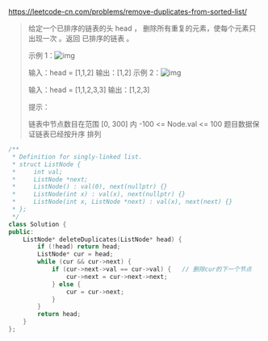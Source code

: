 https://leetcode-cn.com/problems/remove-duplicates-from-sorted-list/

> 给定一个已排序的链表的头 head ， 删除所有重复的元素，使每个元素只出现一次 。返回 已排序的链表 。
>
>  
>
> 示例 1：![img](https://assets.leetcode.com/uploads/2021/01/04/list1.jpg)
>
> 输入：head = [1,1,2]
> 输出：[1,2]
> 示例 2：![img](https://assets.leetcode.com/uploads/2021/01/04/list2.jpg)
>
>
> 输入：head = [1,1,2,3,3]
> 输出：[1,2,3]
>
>
> 提示：
>
> 链表中节点数目在范围 [0, 300] 内
> -100 <= Node.val <= 100
> 题目数据保证链表已经按升序 排列
>

```cpp
/**
 * Definition for singly-linked list.
 * struct ListNode {
 *     int val;
 *     ListNode *next;
 *     ListNode() : val(0), next(nullptr) {}
 *     ListNode(int x) : val(x), next(nullptr) {}
 *     ListNode(int x, ListNode *next) : val(x), next(next) {}
 * };
 */
class Solution {
public:
    ListNode* deleteDuplicates(ListNode* head) {
        if (!head) return head;
        ListNode* cur = head;
        while (cur && cur->next) {
            if (cur->next->val == cur->val) {   // 删除cur的下一个节点
                cur->next = cur->next->next;
            } else {
                cur = cur->next;
            }
        }
        return head;
    }
};
```

